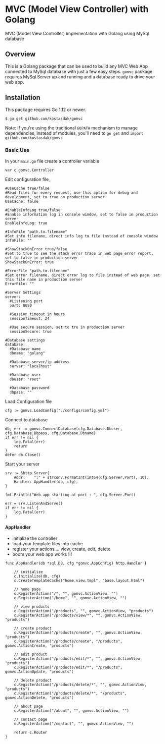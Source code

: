 # MVC (Model View Controller) with Golang

MVC (Model View Controller) implementation with Golang using MySql database

## Overview
This is a Golang package that can be used to build any MVC Web App connected to MySql database with just a few easy steps.
`gomvc` package requires MySql Server up and running and a database ready to drive your web app.


## Installation

This package requires Go 1.12 or newer.

```
$ go get github.com/kostasdak/gomvc
```

Note: If you're using the traditional `GOPATH` mechanism to manage dependencies, instead of modules, you'll need to `go get` and `import` `github.com/kostasdak/gomvc`


### Basic Use

In your `main.go` file create a controller variable

`var c gomvc.Controller`

Edit configuration file, 

```
#UseCache true/false 
#Read files for every request, use this option for debug and development, set to true on production server
UseCache: false

#EnableInfoLog true/false
#Enable information log in console window, set to false in production server
EnableInfoLog: true

#InfoFile "path.to.filename"
#Set info filename, direct info log to file instead of console window
InfoFile: ""

#ShowStackOnError true/false
#Set to true to see the stack error trace in web page error report, set to false in production server
ShowStackOnError: true

#ErrorFile "path.to.filename"
#Set error filename, direct error log to file instead of web page, set this file name in production server
ErrorFile: ""

#Server Settings
server:
  #Listening port
  port: 8080

  #Session timeout in hours 
  sessionTimeout: 24

  #Use secure session, set to tru in production server
  sessionSecure: true

#Database settings
database:
  #Database name
  dbname: "golang"

  #Database server/ip address
  server: "localhost"

  #Database user
  dbuser: "root"

  #Database password
  dbpass: ""
```


Load Configuration file

`cfg := gomvc.LoadConfig("./configs/config.yml")`
	
Connect to database

```
db, err := gomvc.ConnectDatabase(cfg.Database.Dbuser, cfg.Database.Dbpass, cfg.Database.Dbname)
if err != nil {
	log.Fatal(err)
	return
}
defer db.Close()
```

Start your server

```
srv := &http.Server{
	Addr:    ":" + strconv.FormatInt(int64(cfg.Server.Port), 10),
	Handler: AppHandler(db, cfg),
}

fmt.Println("Web app starting at port : ", cfg.Server.Port)

err = srv.ListenAndServe()
if err != nil {
	log.Fatal(err)
}
```

#### AppHandler

* initialize the controller
* load your template files into cache
* register your actions ... view, create, edit, delete
* boom your web app works !!!

```
func AppHandler(db *sql.DB, cfg *gomvc.AppConfig) http.Handler {

	// initialize
	c.Initialize(db, cfg)
	c.CreateTemplateCache("home.view.tmpl", "base.layout.html")

	// home page
	c.RegisterAction("/", "", gomvc.ActionView, "")
	c.RegisterAction("/home", "", gomvc.ActionView, "")

	// view products
	c.RegisterAction("/products", "", gomvc.ActionView, "products")
	c.RegisterAction("/products/view/*", "", gomvc.ActionView, "products")

	// create product
	c.RegisterAction("/products/create", "", gomvc.ActionView, "products")
	c.RegisterAction("/products/create", "/products", gomvc.ActionCreate, "products")

	// edit product
	c.RegisterAction("/products/edit/*", "", gomvc.ActionView, "products")
	c.RegisterAction("/products/edit/*", "/products", gomvc.ActionUpdate, "products")

	// delete product
	c.RegisterAction("/products/delete/*", "", gomvc.ActionView, "products")
	c.RegisterAction("/products/delete/*", "/products", gomvc.ActionDelete, "products")

	// about page
	c.RegisterAction("/about", "", gomvc.ActionView, "")

	// contact page
	c.RegisterAction("/contact", "", gomvc.ActionView, "")

	return c.Router
}
```
